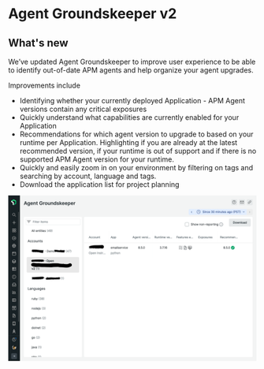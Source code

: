 # Agent Groundskeeper v2

## What's new

We’ve updated Agent Groundskeeper to improve user experience to be able to identify out-of-date APM agents and help organize your agent upgrades.

Improvements include

- Identifying whether your currently deployed Application - APM Agent versions contain any critical exposures 
- Quickly understand what capabilities are currently enabled for your Application
- Recommendations for which agent version to upgrade to based on your runtime per Application. Highlighting if you are already at the latest recommended version, if your runtime is out of support and if there is no supported APM Agent version for your runtime. 
- Quickly and easily zoom in on your environment by filtering on tags and searching by account, language and tags.
- Download the application list for project planning


![Agent Groundskeeper version 2 screenshot](catalog/screenshots/nr1-groundskeeper-2.png)
